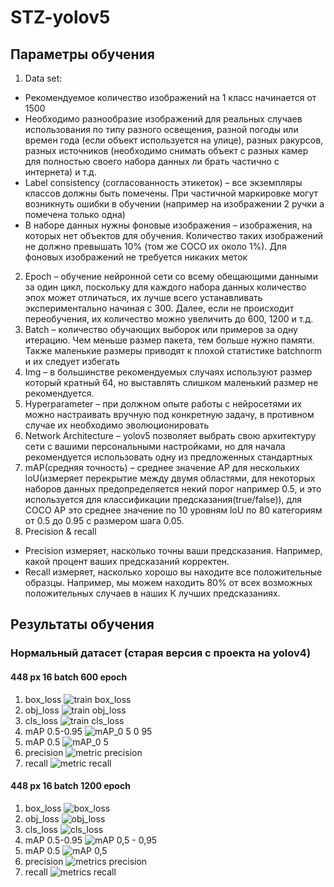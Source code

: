 # STZ-yolov5
## Параметры обучения
1.	Data set:
  + Рекомендуемое количество изображений на 1 класс начинается от 1500
  + Необходимо разнообразие изображений для реальных случаев использования по типу разного освещения, разной погоды или времен года (если объект используется на улице), разных ракурсов, разных источников (необходимо снимать объект с разных камер для полностью своего набора данных ли брать частично с интернета) и т.д.
  + Label consistency (согласованность этикеток) – все экземпляры классов должны быть помечены. При частичной маркировке могут возникнуть ошибки в обучении (например на изображении 2 ручки а помечена только одна)
  + В наборе данных нужны фоновые изображения – изображения, на которых нет объектов для обучения. Количество таких изображений не должно превышать 10% (том же COCO их около 1%). Для фоновых изображений не требуется никаких меток
2.	Epoch – обучение нейронной сети со всему обещающими данными за один цикл, поскольку для каждого набора данных количество эпох может отличаться, их лучше всего устанавливать экспериментально начиная с 300. Далее, если не происходит переобучения, их количество можно увеличить до 600, 1200 и т.д.
3.	Batch – количество обучающих выборок или примеров за одну итерацию. Чем меньше размер пакета, тем больше нужно памяти. Также маленькие размеры приводят к плохой статистике batchnorm и их следует избегать 
4.	Img – в большинстве рекомендуемых случаях используют размер который кратный 64, но выставлять слишком маленький размер не рекомендуется.
5.	Hyperparameter – при должном опыте работы с нейросетями их можно настраивать вручную под конкретную задачу, в противном случае их необходимо эволюционировать 
6.	Network Architecture – yolov5 позволяет выбрать свою архитектуру сети с вашими персональными настройками, но для начала рекомендуется использовать одну из предложенных стандартных 
7.	mAP(средняя точность) – среднее значение AP для нескольких loU(измеряет перекрытие между двумя областями, для некоторых наборов данных предопределяется некий порог например 0.5, и это используется для классификации предсказания(true/false)), для COCO AP это среднее значение по 10 уровням loU по 80 категориям от 0.5 до 0.95 с размером шага 0.05.
8.	Precision & recall
  + Precision измеряет, насколько точны ваши предсказания. Например, какой процент ваших предсказаний корректен.
  + Recall измеряет, насколько хорошо вы находите все положительные образцы. Например, мы можем находить 80% от всех возможных положительных случаев в наших К лучших предсказаниях.

## Результаты обучения
### Нормальный датасет (старая версия с проекта на yolov4)
#### 448 px 16 batch 600 epoch
1. box_loss
![train box_loss](https://user-images.githubusercontent.com/86681516/162637874-409304b6-66a9-4a0a-8bb0-4bb954a7bf48.png)
2. obj_loss
![train obj_loss](https://user-images.githubusercontent.com/86681516/162637878-76f5be08-94a8-40ff-acfe-54bae8ca73d7.png)
3. cls_loss
![train cls_loss](https://user-images.githubusercontent.com/86681516/162637885-215da33f-83e5-4331-8ff3-b1155d45e4fd.png)
4. mAP 0.5-0.95
![mAP_0 5 0 95](https://user-images.githubusercontent.com/86681516/162637893-e5251eed-cd37-4c5d-a1b8-569887366fae.png)
5. mAP 0.5
![mAP_0 5](https://user-images.githubusercontent.com/86681516/162637907-cd525721-2cd3-45f5-8afa-e9bdf7d7198b.png)
6. precision
![metric precision](https://user-images.githubusercontent.com/86681516/162637921-be18eebd-d6fc-4849-bd53-9bd3288b5d4b.png)
7. recall
![metric recall](https://user-images.githubusercontent.com/86681516/162637930-9c4b0be6-0782-43e1-a0e3-94e67379e418.png)

#### 448 px 16 batch 1200 epoch
1. box_loss
![box_loss](https://user-images.githubusercontent.com/86681516/162637652-bd3b2bd5-544d-4d0d-b466-dbcce7f021f8.png)
2. obj_loss
![obj_loss](https://user-images.githubusercontent.com/86681516/162637700-5d176cd9-da6e-4f30-988c-59997a367096.png)
3. cls_loss
![cls_loss](https://user-images.githubusercontent.com/86681516/162637669-48d5ded0-58e6-4a2c-8dd0-4831b7e26269.png)
4. mAP 0.5-0.95
![mAP 0,5 - 0,95](https://user-images.githubusercontent.com/86681516/162637676-ebf42406-8a20-4b17-ab5e-a7b35590f1b3.png)
5. mAP 0.5
![mAP 0,5](https://user-images.githubusercontent.com/86681516/162637680-f05705a7-430c-4d6c-a71c-55aa16187a62.png)
6. precision
![metrics precision](https://user-images.githubusercontent.com/86681516/162637684-03b67dc5-c8ad-4071-b112-433dd389429d.png)
7. recall
![metrics recall](https://user-images.githubusercontent.com/86681516/162637686-04ea1408-127c-40d2-8cc9-819fbf1ee91a.png)

